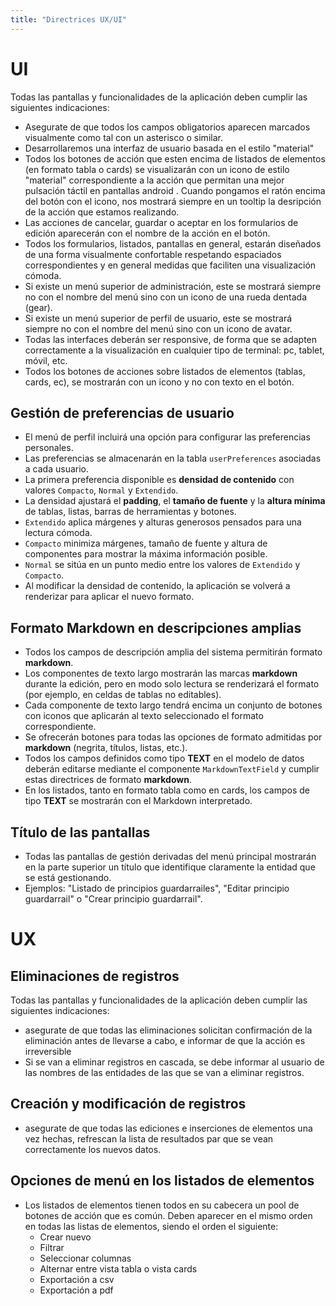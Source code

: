 ```yaml
---
title: "Directrices UX/UI"
---
```


# UI

Todas las pantallas y funcionalidades de la aplicación deben cumplir las siguientes indicaciones:
- Asegurate de que todos los campos obligatorios aparecen marcados visualmente como tal con un asterisco o similar.
- Desarrollaremos una interfaz de usuario basada en el estilo "material"
- Todos los botones de acción que esten encima de listados de elementos (en formato tabla o cards) se visualizarán con un icono de estilo "material" correspondiente a la acción que permitan una mejor pulsación táctil en pantallas android . Cuando pongamos el ratón encima del botón con el icono, nos mostrará siempre en un tooltip la desripción de la acción que estamos realizando.
- Las acciones de cancelar, guardar o aceptar en los formularios de edición aparecerán con el nombre de la acción en el botón.
- Todos los formularios, listados, pantallas en general, estarán diseñados de una forma visualmente confortable respetando espaciados correspondientes y en general medidas que faciliten una visualización cómoda.
- Si existe un menú superior de administración, este se mostrará siempre no con el nombre del menú sino con un icono de una rueda dentada (gear).
- Si existe un menú superior de perfil de usuario, este se mostrará siempre no con el nombre del menú sino con un icono de avatar.
- Todas las interfaces deberán ser responsive, de forma que se adapten correctamente a la visualización en cualquier tipo de terminal: pc, tablet, móvil, etc.
- Todos los botones de acciones sobre listados de elementos (tablas, cards, ec), se mostrarán con un icono y no con texto en el botón.

## Gestión de preferencias de usuario
- El menú de perfil incluirá una opción para configurar las preferencias personales.
- Las preferencias se almacenarán en la tabla `userPreferences` asociadas a cada usuario.
- La primera preferencia disponible es **densidad de contenido** con valores `Compacto`, `Normal` y `Extendido`.
- La densidad ajustará el **padding**, el **tamaño de fuente** y la **altura mínima** de tablas, listas, barras de herramientas y botones.
- `Extendido` aplica márgenes y alturas generosos pensados para una lectura cómoda.
- `Compacto` minimiza márgenes, tamaño de fuente y altura de componentes para mostrar la máxima información posible.
- `Normal` se sitúa en un punto medio entre los valores de `Extendido` y `Compacto`.
- Al modificar la densidad de contenido, la aplicación se volverá a renderizar para aplicar el nuevo formato.

## Formato Markdown en descripciones amplias
- Todos los campos de descripción amplia del sistema permitirán formato **markdown**.
- Los componentes de texto largo mostrarán las marcas **markdown** durante la edición, pero en modo solo lectura se renderizará el formato (por ejemplo, en celdas de tablas no editables).
- Cada componente de texto largo tendrá encima un conjunto de botones con iconos que aplicarán al texto seleccionado el formato correspondiente.
- Se ofrecerán botones para todas las opciones de formato admitidas por **markdown** (negrita, títulos, listas, etc.).
- Todos los campos definidos como tipo **TEXT** en el modelo de datos deberán editarse mediante el componente `MarkdownTextField` y cumplir estas directrices de formato **markdown**.
- En los listados, tanto en formato tabla como en cards, los campos de tipo **TEXT** se mostrarán con el Markdown interpretado.

## Título de las pantallas
- Todas las pantallas de gestión derivadas del menú principal mostrarán en la parte superior un título que identifique claramente la entidad que se está gestionando.
- Ejemplos: "Listado de principios guardarrailes", "Editar principio guardarrail" o "Crear principio guardarrail".

# UX

## Eliminaciones de registros
Todas las pantallas y funcionalidades de la aplicación deben cumplir las siguientes indicaciones:
- asegurate de que todas las eliminaciones solicitan confirmación de la eliminación antes de llevarse a cabo, e informar de que la acción es irreversible
- Si se van a eliminar registros en cascada, se debe informar al usuario de las nombres de las entidades de las que se van a eliminar registros.

## Creación y modificación de registros
- asegurate de que todas las ediciones e inserciones de elementos una vez hechas, refrescan la lista de resultados par que se vean correctamente los nuevos datos.

## Opciones de menú en los listados de elementos
- Los listados de elementos tienen todos en su cabecera un pool de botones de acción que es común. Deben aparecer en el mismo orden en todas las listas de elementos, siendo el orden el siguiente:
  - Crear nuevo
  - Filtrar
  - Seleccionar columnas
  - Alternar entre vista tabla o vista cards
  - Exportación a csv
  - Exportación a pdf

